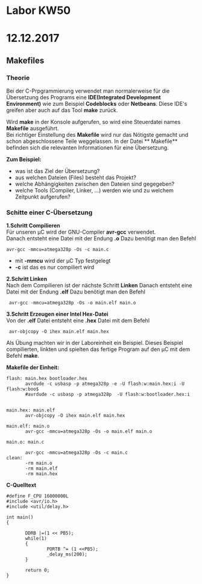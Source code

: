 # Labor KW50  
# 12.12.2017  

## Makefiles  
### Theorie  
Bei der C-Prpgrammierung verwendet man normalerweise für die Übersetzung des Programs eine **IDE(Integrated Development Environment)** wie zum Beispiel **Codeblocks** oder **Netbeans**. Diese IDE's greifen aber auch auf das Tool **make** zurück.  

Wird **make** in der Konsole aufgerufen, so wird eine Steuerdatei names **Makefile** ausgeführt.  
Bei richtiger Einstellung des **Makefile** wird nur das Nötigste gemacht und schon abgeschlossene Teile weggelassen.
In der Datei ** Makefile** befinden sich die relevanten Informationen für eine Übersetzung. 

**Zum Beispiel:**  

* was ist das Ziel der Übersetzung?  
* aus welchen Dateien (Files) besteht das Projekt?  
* welche Abhängigkeiten zwischen den Dateien sind gegegeben?  
* welche Tools (Compiler, Linker, ...) werden wie und zu welchem Zeitpunkt aufgerufen?   
 
 ### Schitte einer C-Übersetzung  
 
 **1.Schritt Compilieren**  
 Für unseren µC wird der GNU-Compiler **avr-gcc** verwendet.  
 Danach entsteht eine Datei mit der Endung **.o**
 Dazu benötigt man den Befehl   
 ```
 avr-gcc -mmcu=atmega328p -Os -c main.c
 ```  
 * mit **-mmcu** wird der µC Typ festgelegt  
 *  **-c** ist das es nur compiliert wird   
 
 **2.Schritt Linken**  
 Nach dem Compilieren ist der nächste Schritt **Linken** 
 Danach entsteht eine Datei mit der Endung **.elf**
 Dazu benötigt man den Befehl    
```
 avr-gcc -mmcu=atmega328p -Os -o main.elf main.o
 ```  
 **3.Schritt Erzeugen einer Intel Hex-Datei**  
 Von der **.elf** Datei entsteht eine **.hex**  Datei mit dem Befehl  
 ```
  avr-objcopy -O ihex main.elf main.hex
 ```    
 
 Als Übung machten wir in der Laboreinheit ein Beispiel. Dieses Beispiel compilierten, linkten und spielten das fertige Program auf den µC mit dem Befehl **make**.  
 
 **Makefile der Einheit:**
 ```  
 flash: main.hex bootloader.hex
        avrdude -c usbasp -p atmega328p -e -U flash:w:main.hex:i -U flash:w:boo$
        #avrdude -c usbasp -p atmega328p  -U flash:w:bootloader.hex:i


main.hex: main.elf
        avr-objcopy -O ihex main.elf main.hex

main.elf: main.o
        avr-gcc -mmcu=atmega328p -Os -o main.elf main.o

main.o: main.c

        avr-gcc -mmcu=atmega328p -Os -c main.c
clean: 
        -rm main.o
        -rm main.elf
        -rm main.hex
 ```
 **C-Quelltext**  
 ```  
 #define F_CPU 16000000L
#include <avr/io.h>
#include <util/delay.h>

int main()
{

        DDRB |=(1 << PB5);
        while(1)
        {
                PORTB ^= (1 <<PB5);
                _delay_ms(200);
        }

        return 0;
}
```  
